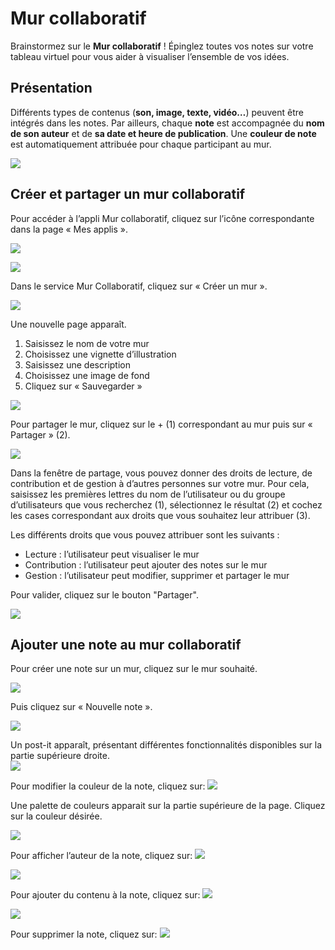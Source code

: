 # Mur collaboratif

Brainstormez sur le **Mur collaboratif** ! Épinglez toutes vos notes sur votre tableau virtuel pour vous aider à visualiser l’ensemble de vos idées.

## Présentation

Différents types de contenus \(**son, image, texte, vidéo…**\) peuvent être intégrés dans les notes. Par ailleurs, chaque **note** est accompagnée du **nom de son auteur** et de **sa date et heure de publication**. Une **couleur de note** est automatiquement attribuée pour chaque participant au mur.

![](.gitbook/assets/m112-1%20%281%29.png)

## Créer et partager un mur collaboratif

Pour accéder à l’appli Mur collaboratif, cliquez sur l’icône correspondante dans la page « Mes applis ».

![](.gitbook/assets/mur-1-2%20%281%29.png)

![](.gitbook/assets/m11-1%20%281%29.png)

Dans le service Mur Collaboratif, cliquez sur « Créer un mur ».

![](.gitbook/assets/c11-2%20%281%29.png)

Une nouvelle page apparaît.

1. Saisissez le nom de votre mur
2. Choisissez une vignette d’illustration
3. Saisissez une description
4. Choisissez une image de fond
5. Cliquez sur « Sauvegarder »

![](.gitbook/assets/mur-2-1024x474-2.png)

Pour partager le mur, cliquez sur le + \(1\) correspondant au mur puis sur « Partager » \(2\).

![](.gitbook/assets/mur-3-1024x501-1%20%281%29.png)

Dans la fenêtre de partage, vous pouvez donner des droits de lecture, de contribution et de gestion à d’autres personnes sur votre mur. Pour cela, saisissez les premières lettres du nom de l’utilisateur ou du groupe d’utilisateurs que vous recherchez \(1\), sélectionnez le résultat \(2\) et cochez les cases correspondant aux droits que vous souhaitez leur attribuer \(3\).

Les différents droits que vous pouvez attribuer sont les suivants :

* Lecture : l’utilisateur peut visualiser le mur
* Contribution : l’utilisateur peut ajouter des notes sur le mur
* Gestion : l’utilisateur peut modifier, supprimer et partager le mur

Pour valider, cliquez sur le bouton "Partager".

![](.gitbook/assets/mur-collaboratif%20%282%29.png)

## Ajouter une note au mur collaboratif

Pour créer une note sur un mur, cliquez sur le mur souhaité.

![](.gitbook/assets/mur-4-1024x229%20%281%29.png)

Puis cliquez sur « Nouvelle note ».

![](.gitbook/assets/c4-1.png)

Un post-it apparaît, présentant différentes fonctionnalités disponibles sur la partie supérieure droite.  
![](.gitbook/assets/m9-1.png)

Pour modifier la couleur de la note, cliquez sur: ![](.gitbook/assets/m10-1.png)

Une palette de couleurs apparait sur la partie supérieure de la page. Cliquez sur la couleur désirée.

![](.gitbook/assets/m111-1.png)

Pour afficher l’auteur de la note, cliquez sur: ![](.gitbook/assets/m12-1%20%285%29.png)

![](.gitbook/assets/m13-1%20%282%29.png)

Pour ajouter du contenu à la note, cliquez sur: ![](.gitbook/assets/m14-1-2%20%281%29.png)

![](.gitbook/assets/editeur-texte_mur_collabora-1024x288%20%283%29.png)

Pour supprimer la note, cliquez sur: ![](.gitbook/assets/m16%20%284%29.png)


